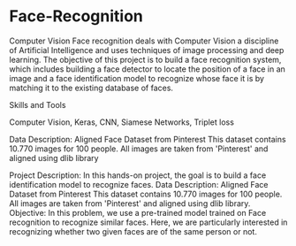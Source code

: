 # Face-Recognition
Computer Vision
Face recognition deals with Computer Vision a discipline of Artificial Intelligence and uses techniques of image processing and deep learning. The objective of this project is to build a face recognition system, which includes building a face detector to locate the position of a face in an image and a face identification model to recognize whose face it is by matching it to the existing database of faces.

Skills and Tools

Computer Vision, Keras, CNN, Siamese Networks, Triplet loss

Data Description:
Aligned Face Dataset from Pinterest
This dataset contains 10.770 images for 100 people. All images are taken from
'Pinterest' and aligned using dlib library

Project Description:
In this hands-on project, the goal is to build a face identification model to
recognize faces.
Data Description:
Aligned Face Dataset from Pinterest
This dataset contains 10.770 images for 100 people. All images are taken from
'Pinterest' and aligned using dlib library.
Objective:
In this problem, we use a pre-trained model trained on Face recognition to
recognize similar faces. Here, we are particularly interested in recognizing
whether two given faces are of the same person or not.

